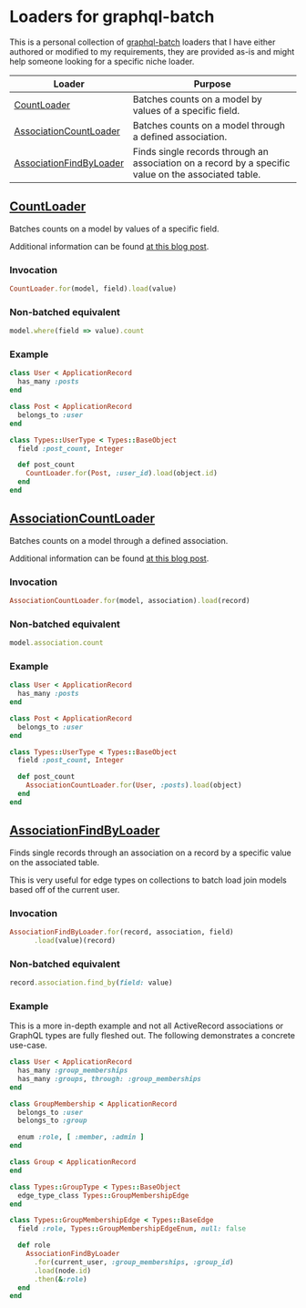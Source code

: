 # Loaders for graphql-batch

This is a personal collection of [graphql-batch](https://github.com/Shopify/graphql-batch) loaders that I have either authored or modified to my requirements, they are provided as-is and might help someone looking for a specific niche loader.

Loader | Purpose
--- | ---
[CountLoader](#countloader) | Batches counts on a model by values of a specific field.
[AssociationCountLoader](#associationcountloader) | Batches counts on a model through a defined association.
[AssociationFindByLoader](#associationfindbyloader) | Finds single records through an association on a record by a specific value on the associated table.

## [CountLoader](loaders/count_loader.rb)

Batches counts on a model by values of a specific field.

Additional information can be found [at this blog post](https://blog.jamesbrooks.net/graphql-batch-count-loader.html).

### Invocation

```ruby
CountLoader.for(model, field).load(value)
```

### Non-batched equivalent

```ruby
model.where(field => value).count
```

### Example

```ruby
class User < ApplicationRecord
  has_many :posts
end

class Post < ApplicationRecord
  belongs_to :user
end

class Types::UserType < Types::BaseObject
  field :post_count, Integer

  def post_count
    CountLoader.for(Post, :user_id).load(object.id)
  end
end
```

## [AssociationCountLoader](loaders/association_count_loader.rb)

Batches counts on a model through a defined association.

Additional information can be found [at this blog post](https://blog.jamesbrooks.net/graphql-batch-count-loader.html).

### Invocation

```ruby
AssociationCountLoader.for(model, association).load(record)
```

### Non-batched equivalent

```ruby
model.association.count
```

### Example

```ruby
class User < ApplicationRecord
  has_many :posts
end

class Post < ApplicationRecord
  belongs_to :user
end

class Types::UserType < Types::BaseObject
  field :post_count, Integer

  def post_count
    AssociationCountLoader.for(User, :posts).load(object)
  end
end
```

## [AssociationFindByLoader](loaders/association_find_by_loader.rb)

Finds single records through an association on a record by a specific value on the associated table.

This is very useful for edge types on collections to batch load join models based off of the current user.

### Invocation

```ruby
AssociationFindByLoader.for(record, association, field)
      .load(value)(record)
```

### Non-batched equivalent

```ruby
record.association.find_by(field: value)
```

### Example

This is a more in-depth example and not all ActiveRecord associations or GraphQL types are fully fleshed out. The following demonstrates a concrete use-case.

```ruby
class User < ApplicationRecord
  has_many :group_memberships
  has_many :groups, through: :group_memberships
end

class GroupMembership < ApplicationRecord
  belongs_to :user
  belongs_to :group

  enum :role, [ :member, :admin ]
end

class Group < ApplicationRecord
end

class Types::GroupType < Types::BaseObject
  edge_type_class Types::GroupMembershipEdge
end

class Types::GroupMembershipEdge < Types::BaseEdge
  field :role, Types::GroupMembershipEdgeEnum, null: false

  def role
    AssociationFindByLoader
      .for(current_user, :group_memberships, :group_id)
      .load(node.id)
      .then(&:role)
  end
end
```
